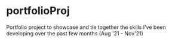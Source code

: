 # portfolioProj
Portfolio project to showcase and tie together the skills I've been developing over the past few months (Aug '21 - Nov'21)
